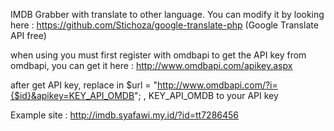 IMDB Grabber with translate to other language. 
You can modify it by looking here : https://github.com/Stichoza/google-translate-php (Google Translate API free)

when using you must first register with omdbapi to get the API key from omdbapi, you can get it here : http://www.omdbapi.com/apikey.aspx

after get API key, replace in $url = "http://www.omdbapi.com/?i={$id}&apikey=KEY_API_OMDB"; , KEY_API_OMDB to your API key

Example site :
http://imdb.syafawi.my.id/?id=tt7286456
